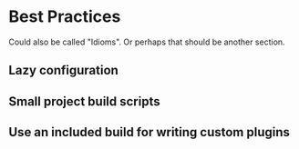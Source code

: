 # Best Practices

Could also be called "Idioms". 
Or perhaps that should be another section.

## Lazy configuration

## Small project build scripts

## Use an included build for writing custom plugins
